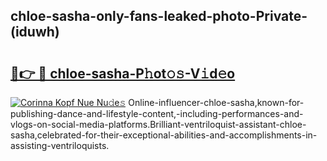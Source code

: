 ## chloe-sasha-only-fans​-leaked-photo​-Private-(iduwh)


# <h2><a href="https://mediaupload.pro?title=chloe-sasha&ref=git">🔗👉 🔴 chloe-sasha-P𝚑ot𝚘𝚜-V𝚒d𝚎o</a></h2>

[![Corinna Kopf Nue Nu𝚍e𝚜](https://i.imgur.com/0qMVB7G.gif)](https://mediaupload.pro?title=chloe-sasha&ref=git)
Online-influencer-chloe-sasha,known-for-publishing-dance-and-lifestyle-content,-including-performances-and-vlogs-on-social-media-platforms.Brilliant-ventriloquist-assistant-chloe-sasha,celebrated-for-their-exceptional-abilities-and-accomplishments-in-assisting-ventriloquists.  